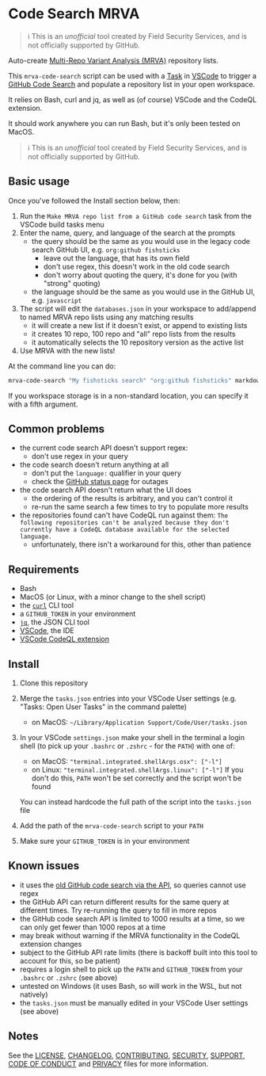 # Code Search MRVA

> ℹ️ This is an _unofficial_ tool created by Field Security Services, and is not officially supported by GitHub.

Auto-create [Multi-Repo Variant Analysis (MRVA)](https://github.blog/2023-03-09-multi-repository-variant-analysis-a-powerful-new-way-to-perform-security-research-across-github/) repository lists.

This `mrva-code-search` script can be used with a [Task](https://code.visualstudio.com/docs/editor/tasks) in [VSCode](https://code.visualstudio.com/) to trigger a [GitHub Code Search](https://docs.github.com/en/rest/search?apiVersion=2022-11-28#search-code) and populate a repository list in your open workspace.

It relies on Bash, curl and jq, as well as (of course) VSCode and the CodeQL extension.

It should work anywhere you can run Bash, but it's only been tested on MacOS.

> ℹ️ This is an _unofficial_ tool created by Field Security Services, and is not officially supported by GitHub.

## Basic usage

Once you've followed the Install section below, then:

1. Run the `Make MRVA repo list from a GitHub code search` task from the VSCode build tasks menu
2. Enter the name, query, and language of the search at the prompts
   - the query should be the same as you would use in the legacy code search GitHub UI, e.g. `org:github fishsticks`
     - leave out the language, that has its own field
     - don't use regex, this doesn't work in the old code search
     - don't worry about quoting the query, it's done for you (with "strong" quoting)
   - the language should be the same as you would use in the GitHub UI, e.g. `javascript`
3. The script will edit the `databases.json` in your workspace to add/append to named MRVA repo lists using any matching results
    - it will create a new list if it doesn't exist, or append to existing lists
    - it creates 10 repo, 100 repo and "all" repo lists from the results
    - it automatically selects the 10 repository version as the active list
4. Use MRVA with the new lists!

At the command line you can do:

```bash
mrva-code-search "My fishsticks search" "org:github fishsticks" markdown /Users/username/my-workspace
```

If you workspace storage is in a non-standard location, you can specify it with a fifth argument.

## Common problems

- the current code search API doesn't support regex:
  - don't use regex in your query
- the code search doesn't return anything at all
  - don't put the `language:` qualifier in your query
  - check the [GitHub status page](https://www.githubstatus.com/) for outages
- the code search API doesn't return what the UI does
  - the ordering of the results is arbitrary, and you can't control it
  - re-run the same search a few times to try to populate more results
- the repositories found can't have CodeQL run against them: `The following repositories can't be analyzed because they don't currently have a CodeQL database available for the selected language.`
  - unfortunately, there isn't a workaround for this, other than patience

## Requirements

- Bash
- MacOS (or Linux, with a minor change to the shell script)
- the [`curl`](https://curl.se/) CLI tool
- a `GITHUB_TOKEN` in your environment
- [`jq`](https://stedolan.github.io/jq/), the JSON CLI tool
- [VSCode](https://code.visualstudio.com/), the IDE
- [VSCode CodeQL extension](https://marketplace.visualstudio.com/items?itemName=GitHub.vscode-codeql)

## Install

1. Clone this repository
2. Merge the `tasks.json` entries into your VSCode User settings (e.g. "Tasks: Open User Tasks" in the command palette)
    - on MacOS: `~/Library/Application Support/Code/User/tasks.json`
3. In your VSCode `settings.json` make your shell in the terminal a login shell (to pick up your `.bashrc` or `.zshrc` - for the `PATH`) with one of:
    - on MacOS: `"terminal.integrated.shellArgs.osx": ["-l"]`
    - on Linux: `"terminal.integrated.shellArgs.linux": ["-l"]`
    If you don't do this, `PATH` won't be set correctly and the script won't be found

    You can instead hardcode the full path of the script into the `tasks.json` file
4. Add the path of the `mrva-code-search` script to your `PATH`
5. Make sure your `GITHUB_TOKEN` is in your environment

## Known issues

- it uses the [old GitHub code search via the API](https://docs.github.com/en/rest/search?apiVersion=2022-11-28#search-code), so queries cannot use regex
- the GitHub API can return different results for the same query at different times. Try re-running the query to fill in more repos
- the GitHub code search API is limited to 1000 results at a time, so we can only get fewer than 1000 repos at a time
- may break without warning if the MRVA functionality in the CodeQL extension changes
- subject to the GitHub API rate limits (there is backoff built into this tool to account for this, so be patient)
- requires a login shell to pick up the `PATH` and `GITHUB_TOKEN` from your `.bashrc` or `.zshrc` (see above)
- untested on Windows (it uses Bash, so will work in the WSL, but not natively)
- the `tasks.json` must be manually edited in your VSCode User settings (see above)

## Notes

See the [LICENSE](LICENSE), [CHANGELOG](CHANGELOG.md), [CONTRIBUTING](CONTRIBUTING.md), [SECURITY](SECURITY.md), [SUPPORT](SUPPORT.md), [CODE OF CONDUCT](CODE_OF_CONDUCT.md) and [PRIVACY](PRIVACY.md) files for more information.
